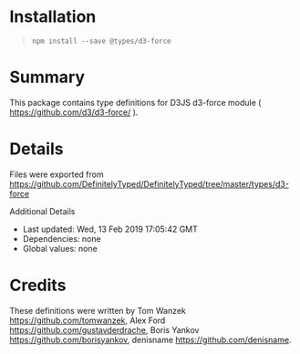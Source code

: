 # Installation
> `npm install --save @types/d3-force`

# Summary
This package contains type definitions for D3JS d3-force module ( https://github.com/d3/d3-force/ ).

# Details
Files were exported from https://github.com/DefinitelyTyped/DefinitelyTyped/tree/master/types/d3-force

Additional Details
 * Last updated: Wed, 13 Feb 2019 17:05:42 GMT
 * Dependencies: none
 * Global values: none

# Credits
These definitions were written by Tom Wanzek <https://github.com/tomwanzek>, Alex Ford <https://github.com/gustavderdrache>, Boris Yankov <https://github.com/borisyankov>, denisname <https://github.com/denisname>.
